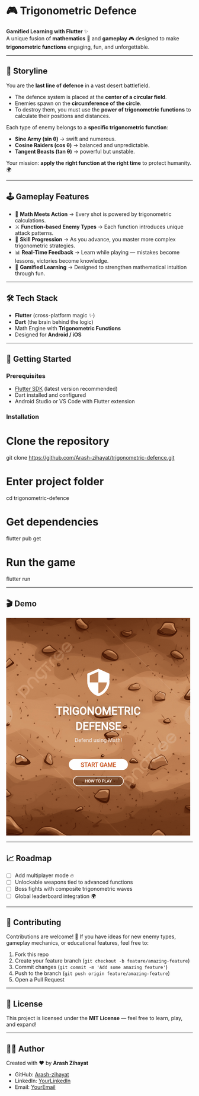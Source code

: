 # 🎮 Trigonometric Defence  

**Gamified Learning with Flutter** ✨  
A unique fusion of **mathematics** 📐 and **gameplay** 🎮 designed to make **trigonometric functions** engaging, fun, and unforgettable.  

---

## 🌌 Storyline
You are the **last line of defence** in a vast desert battlefield.  
- The defence system is placed at the **center of a circular field**.  
- Enemies spawn on the **circumference of the circle**.  
- To destroy them, you must use the **power of trigonometric functions** to calculate their positions and distances.  

Each type of enemy belongs to a **specific trigonometric function**:  
- **Sine Army (sin θ)** → swift and numerous.  
- **Cosine Raiders (cos θ)** → balanced and unpredictable.  
- **Tangent Beasts (tan θ)** → powerful but unstable.  

Your mission: **apply the right function at the right time** to protect humanity. 🌍

---

## 🕹️ Gameplay Features
- 🎯 **Math Meets Action** → Every shot is powered by trigonometric calculations.  
- ⚔️ **Function-based Enemy Types** → Each function introduces unique attack patterns.  
- 🚀 **Skill Progression** → As you advance, you master more complex trigonometric strategies.  
- 📊 **Real-Time Feedback** → Learn while playing — mistakes become lessons, victories become knowledge.  
- 🌟 **Gamified Learning** → Designed to strengthen mathematical intuition through fun.  

---

## 🛠️ Tech Stack
- **Flutter** (cross-platform magic ✨)  
- **Dart** (the brain behind the logic)  
- Math Engine with **Trigonometric Functions**  
- Designed for **Android / iOS**  

---

## 🚀 Getting Started

### Prerequisites
- [Flutter SDK](https://flutter.dev/docs/get-started/install) (latest version recommended)  
- Dart installed and configured  
- Android Studio or VS Code with Flutter extension  

### Installation

# Clone the repository
git clone https://github.com/Arash-zihayat/trigonometric-defence.git

# Enter project folder
cd trigonometric-defence

# Get dependencies
flutter pub get

# Run the game
flutter run


---

## 🎬 Demo 

![Gameplay Demo](assets/Animation216.gif)



---

## 📈 Roadmap

* [ ] Add multiplayer mode 🔥
* [ ] Unlockable weapons tied to advanced functions
* [ ] Boss fights with composite trigonometric waves
* [ ] Global leaderboard integration 🌍

---

## 🤝 Contributing

Contributions are welcome! 🎉
If you have ideas for new enemy types, gameplay mechanics, or educational features, feel free to:

1. Fork this repo
2. Create your feature branch (`git checkout -b feature/amazing-feature`)
3. Commit changes (`git commit -m 'Add some amazing feature'`)
4. Push to the branch (`git push origin feature/amazing-feature`)
5. Open a Pull Request

---

## 📜 License

This project is licensed under the **MIT License** — feel free to learn, play, and expand!

---

## 👨‍💻 Author

Created with ❤️ by **Arash Zihayat**

* GitHub: [Arash-zihayat](https://github.com/Arash-zihayat)
* LinkedIn: [YourLinkedIn](#)
* Email: [YourEmail](Arashzihayat1249@gmail.com)



